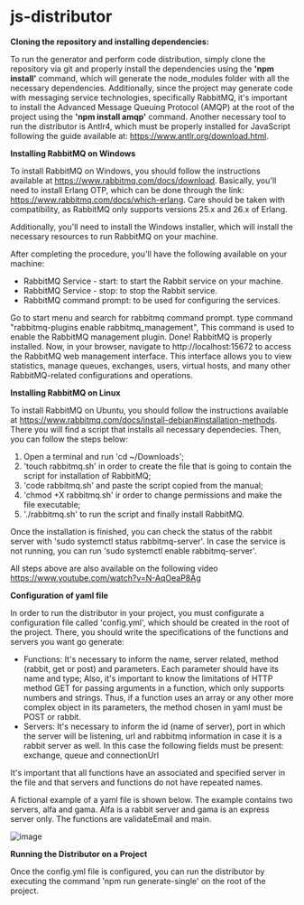 ﻿# js-distributor


**Cloning the repository and installing dependencies:**

To run the generator and perform code distribution, simply clone the repository via git and properly install the dependencies using the **'npm install'** command, which will generate the node_modules folder with all the necessary dependencies. Additionally, since the project may generate code with messaging service technologies, specifically RabbitMQ, it's important to install the Advanced Message Queuing Protocol (AMQP) at the root of the project using the **'npm install amqp'** command. Another necessary tool to run the distributor is Antlr4, which must be properly installed for JavaScript following the guide available at: https://www.antlr.org/download.html.

**Installing RabbitMQ on Windows**

To install RabbitMQ on Windows, you should follow the instructions available at https://www.rabbitmq.com/docs/download. Basically, you'll need to install Erlang OTP, which can be done through the link: https://www.rabbitmq.com/docs/which-erlang. Care should be taken with compatibility, as RabbitMQ only supports versions 25.x and 26.x of Erlang.

Additionally, you'll need to install the Windows installer, which will install the necessary resources to run RabbitMQ on your machine.

After completing the procedure, you'll have the following available on your machine:

* RabbitMQ Service - start: to start the Rabbit service on your machine.
* RabbitMQ Service - stop: to stop the Rabbit service.
* RabbitMQ command prompt: to be used for configuring the services.

Go to start menu and search for rabbitmq command prompt.
type command "rabbitmq-plugins enable rabbitmq_management", This command is used to enable the RabbitMQ management plugin.
Done! RabbitMQ is properly installed. Now, in your browser, navigate to http://localhost:15672 to access the RabbitMQ web management interface. This interface allows you to view statistics, manage queues, exchanges, users, virtual hosts, and many other RabbitMQ-related configurations and operations.

**Installing RabbitMQ on Linux**

To install RabbitMQ on Ubuntu, you should follow the instructions available at https://www.rabbitmq.com/docs/install-debian#installation-methods. There you will find a script that installs all necessary dependecies. Then, you can follow the steps below: 

1. Open a terminal and run 'cd ~/Downloads';
2. 'touch rabbitmq.sh' in order to create the file that is going to contain the script for installation of RabbitMQ;
3. 'code rabbitmq.sh' and paste the script copied from the manual;
4. 'chmod +X rabbitmq.sh' ir order to change permissions and make the file executable;
5. './rabbitmq.sh' to run the script and finally install RabbitMQ.

Once the installation is finished, you can check the status of the rabbit server with 'sudo systemctl status rabbitmq-server'. In case the service is not running, you can run 'sudo systemctl enable rabbitmq-server'.

All steps above are also available on the following video https://www.youtube.com/watch?v=N-AqOeaP8Ag

**Configuration of yaml file**

In order to run the distributor in your project, you must configurate a configuration file called 'config.yml', which should be created in the root of the project. There, you should write the specifications of the functions and servers you want go generate:

* Functions: It's necessary to inform the name, server related, method (rabbit, get or post) and parameters. Each parameter should have its name and type; Also, it's important to know the limitations of HTTP method GET for passing arguments in a function, which only supports numbers and strings. Thus, if a function uses an array or any other more complex object in its parameters, the method chosen in yaml must be POST or rabbit.
* Servers: It's necessary to inform the id (name of server), port in which the server will be listening, url and rabbitmq information in case it is a rabbit server as well. In this case the following fields must be present: exchange, queue and connectionUrl

It's important that all functions have an associated and specified server in the file and that servers and functions do not have repeated names. 

A fictional example of a yaml file is shown below. The example contains two servers, alfa and gama. Alfa is a rabbit server and gama is an express server only. The functions are validateEmail and main.

![image](https://github.com/dlucredio/js-distributor/assets/99351180/3ab6286f-460c-4838-a94e-3d6bd964e296)



**Running the Distributor on a Project**

Once the config.yml file is configured, you can run the distributor by executing the command 'npm run generate-single' on the root of the project.
